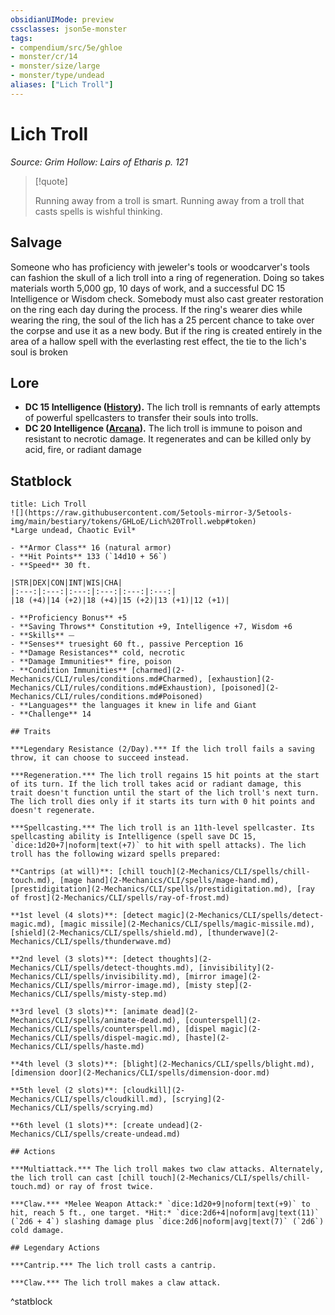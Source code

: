 ```yaml
---
obsidianUIMode: preview
cssclasses: json5e-monster
tags:
- compendium/src/5e/ghloe
- monster/cr/14
- monster/size/large
- monster/type/undead
aliases: ["Lich Troll"]
---
```

# Lich Troll
*Source: Grim Hollow: Lairs of Etharis p. 121*  

> [!quote]  
> 
> Running away from a troll is smart. Running away from a troll that casts spells is wishful thinking.

## Salvage

Someone who has proficiency with jeweler's tools or woodcarver's tools can fashion the skull of a lich troll into a ring of regeneration. Doing so takes materials worth 5,000 gp, 10 days of work, and a successful DC 15 Intelligence or Wisdom check. Somebody must also cast greater restoration on the ring each day during the process. If the ring's wearer dies while wearing the ring, the soul of the lich has a 25 percent chance to take over the corpse and use it as a new body. But if the ring is created entirely in the area of a hallow spell with the everlasting rest effect, the tie to the lich's soul is broken

## Lore

- **DC 15 Intelligence ([History](2-Mechanics/CLI/rules/skills.md#History)).** The lich troll is remnants of early attempts of powerful spellcasters to transfer their souls into trolls.  
- **DC 20 Intelligence ([Arcana](2-Mechanics/CLI/rules/skills.md#Arcana)).** The lich troll is immune to poison and resistant to necrotic damage. It regenerates and can be killed only by acid, fire, or radiant damage  

## Statblock

```ad-statblock
title: Lich Troll
![](https://raw.githubusercontent.com/5etools-mirror-3/5etools-img/main/bestiary/tokens/GHLoE/Lich%20Troll.webp#token)
*Large undead, Chaotic Evil*

- **Armor Class** 16 (natural armor)
- **Hit Points** 133 (`14d10 + 56`)
- **Speed** 30 ft.

|STR|DEX|CON|INT|WIS|CHA|
|:---:|:---:|:---:|:---:|:---:|:---:|
|18 (+4)|14 (+2)|18 (+4)|15 (+2)|13 (+1)|12 (+1)|

- **Proficiency Bonus** +5
- **Saving Throws** Constitution +9, Intelligence +7, Wisdom +6
- **Skills** ⏤
- **Senses** truesight 60 ft., passive Perception 16
- **Damage Resistances** cold, necrotic
- **Damage Immunities** fire, poison
- **Condition Immunities** [charmed](2-Mechanics/CLI/rules/conditions.md#Charmed), [exhaustion](2-Mechanics/CLI/rules/conditions.md#Exhaustion), [poisoned](2-Mechanics/CLI/rules/conditions.md#Poisoned)
- **Languages** the languages it knew in life and Giant
- **Challenge** 14

## Traits

***Legendary Resistance (2/Day).*** If the lich troll fails a saving throw, it can choose to succeed instead.

***Regeneration.*** The lich troll regains 15 hit points at the start of its turn. If the lich troll takes acid or radiant damage, this trait doesn't function until the start of the lich troll's next turn. The lich troll dies only if it starts its turn with 0 hit points and doesn't regenerate.

***Spellcasting.*** The lich troll is an 11th-level spellcaster. Its spellcasting ability is Intelligence (spell save DC 15, `dice:1d20+7|noform|text(+7)` to hit with spell attacks). The lich troll has the following wizard spells prepared:

**Cantrips (at will)**: [chill touch](2-Mechanics/CLI/spells/chill-touch.md), [mage hand](2-Mechanics/CLI/spells/mage-hand.md), [prestidigitation](2-Mechanics/CLI/spells/prestidigitation.md), [ray of frost](2-Mechanics/CLI/spells/ray-of-frost.md)

**1st level (4 slots)**: [detect magic](2-Mechanics/CLI/spells/detect-magic.md), [magic missile](2-Mechanics/CLI/spells/magic-missile.md), [shield](2-Mechanics/CLI/spells/shield.md), [thunderwave](2-Mechanics/CLI/spells/thunderwave.md)

**2nd level (3 slots)**: [detect thoughts](2-Mechanics/CLI/spells/detect-thoughts.md), [invisibility](2-Mechanics/CLI/spells/invisibility.md), [mirror image](2-Mechanics/CLI/spells/mirror-image.md), [misty step](2-Mechanics/CLI/spells/misty-step.md)

**3rd level (3 slots)**: [animate dead](2-Mechanics/CLI/spells/animate-dead.md), [counterspell](2-Mechanics/CLI/spells/counterspell.md), [dispel magic](2-Mechanics/CLI/spells/dispel-magic.md), [haste](2-Mechanics/CLI/spells/haste.md)

**4th level (3 slots)**: [blight](2-Mechanics/CLI/spells/blight.md), [dimension door](2-Mechanics/CLI/spells/dimension-door.md)

**5th level (2 slots)**: [cloudkill](2-Mechanics/CLI/spells/cloudkill.md), [scrying](2-Mechanics/CLI/spells/scrying.md)

**6th level (1 slots)**: [create undead](2-Mechanics/CLI/spells/create-undead.md)

## Actions

***Multiattack.*** The lich troll makes two claw attacks. Alternately, the lich troll can cast [chill touch](2-Mechanics/CLI/spells/chill-touch.md) or ray of frost twice.

***Claw.*** *Melee Weapon Attack:* `dice:1d20+9|noform|text(+9)` to hit, reach 5 ft., one target. *Hit:* `dice:2d6+4|noform|avg|text(11)` (`2d6 + 4`) slashing damage plus `dice:2d6|noform|avg|text(7)` (`2d6`) cold damage.

## Legendary Actions

***Cantrip.*** The lich troll casts a cantrip.

***Claw.*** The lich troll makes a claw attack.
```
^statblock